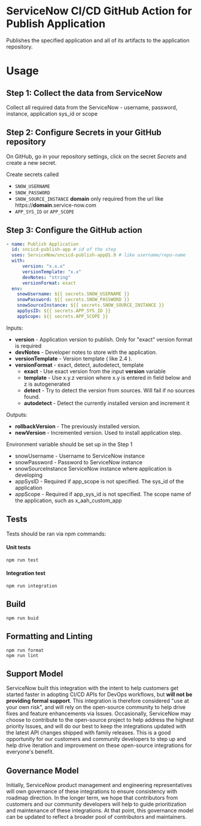 # ServiceNow CI/CD GitHub Action for Publish Application

Publishes the specified application and all of its artifacts to the application repository.

# Usage
## Step 1: Collect the data from ServiceNow
Collect all required data from the ServiceNow - username, password, instance, application sys_id or scope
## Step 2: Configure Secrets in your GitHub repository
On GitHub, go in your repository settings, click on the secret _Secrets_ and create a new secret.

Create secrets called 
- `SNOW_USERNAME`
- `SNOW_PASSWORD`
- `SNOW_SOURCE_INSTANCE` **domain** only required from the url like https://**domain**.service-now.com
- `APP_SYS_ID` or `APP_SCOPE`

## Step 3: Configure the GitHub action
```yaml
- name: Publish Application 
  id: sncicd-publish-app # id of the step
  uses: ServiceNow/sncicd-publish-app@1.0 # like username/repo-name
  with:
      version: "x.x.x"
      versionTemplate: "x.x"
      devNotes: "string"
      versionFormat: exact
  env:
    snowUsername: ${{ secrets.SNOW_USERNAME }}
    snowPassword: ${{ secrets.SNOW_PASSWORD }}
    snowSourceInstance: ${{ secrets.SNOW_SOURCE_INSTANCE }}
    appSysID: ${{ secrets.APP_SYS_ID }}
    appScope: ${{ secrets.APP_SCOPE }}
```
Inputs:
- **version** - Application version to publish. Only for "exact" version format is required
- **devNotes** - Developer notes to store with the application.
- **versionTemplate** - Version template ( like 2.4 ).
- **versionFormat** - exact, detect, autodetect, template
    - **exact** - Use exact version from the input **version** variable
    - **template** - Use x.y.z version where x.y is entered in field below and z is autogenerated
    - **detect** - Try to detect the version from sources. Will fail if no sources found.
    - **autodetect** - Detect the currently installed version and increment it
    
Outputs:
- **rollbackVersion** - The previously installed version.
- **newVersion** - Incremented version. Used to install application step.
    
Environment variable should be set up in the Step 1
- snowUsername - Username to ServiceNow instance
- snowPassword - Password to ServiceNow instance
- snowSourceInstance ServiceNow instance where application is developing
- appSysID - Required if app_scope is not specified. The sys_id of the application
- appScope - Required if app_sys_id is not specified. The scope name of the application, such as x_aah_custom_app

## Tests

Tests should be ran via npm commands:

#### Unit tests
```shell script
npm run test
```   

#### Integration test
```shell script
npm run integration
```   

## Build

```shell script
npm run buid
```

## Formatting and Linting
```shell script
npm run format
npm run lint
```

## Support Model

ServiceNow built this integration with the intent to help customers get started faster in adopting CI/CD APIs for DevOps workflows, but __will not be providing formal support__. This integration is therefore considered "use at your own risk", and will rely on the open-source community to help drive fixes and feature enhancements via Issues. Occasionally, ServiceNow may choose to contribute to the open-source project to help address the highest priority Issues, and will do our best to keep the integrations updated with the latest API changes shipped with family releases. This is a good opportunity for our customers and community developers to step up and help drive iteration and improvement on these open-source integrations for everyone's benefit. 

## Governance Model

Initially, ServiceNow product management and engineering representatives will own governance of these integrations to ensure consistency with roadmap direction. In the longer term, we hope that contributors from customers and our community developers will help to guide prioritization and maintenance of these integrations. At that point, this governance model can be updated to reflect a broader pool of contributors and maintainers. 
